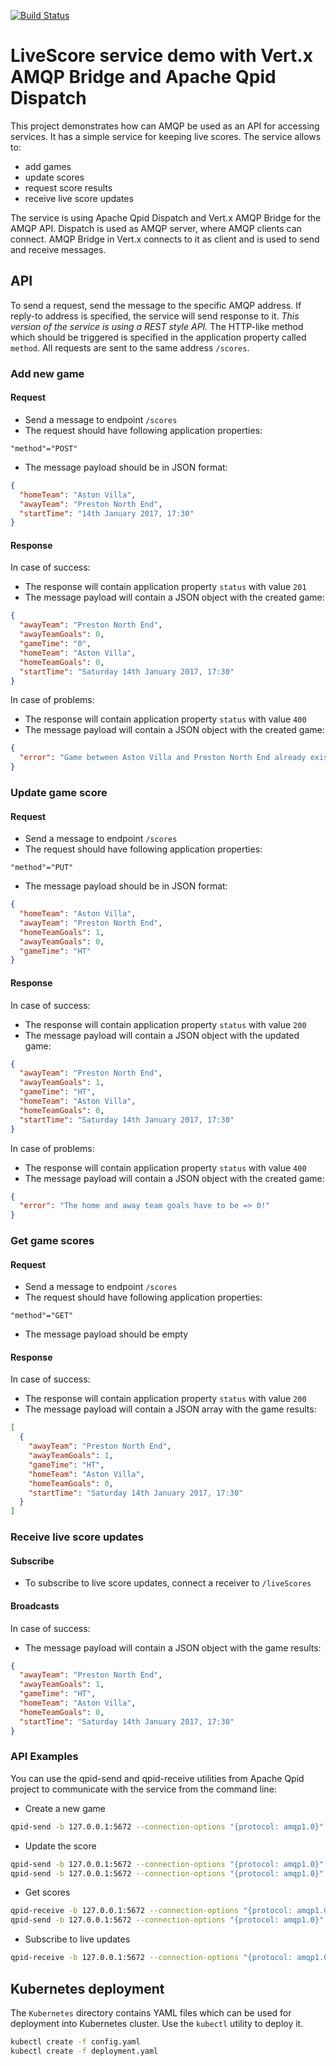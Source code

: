 [![Build Status](https://travis-ci.org/scholzj/livescore-demo-vertx-amqp-bridge.svg?branch=master)](https://travis-ci.org/scholzj/livescore-demo-vertx-amqp-bridge)

# LiveScore service demo with Vert.x AMQP Bridge and Apache Qpid Dispatch

This project demonstrates how can AMQP be used as an API for accessing services. It has a simple service for keeping live scores. The service allows to:
* add games
* update scores
* request score results
* receive live score updates

The service is using Apache Qpid Dispatch and Vert.x AMQP Bridge for the AMQP API. Dispatch is used as AMQP server, where AMQP clients can connect. AMQP Bridge in Vert.x connects to it as client and is used to send and receive messages.

## API

To send a request, send the message to the specific AMQP address. If reply-to address is specified, the service will send response to it. *This version of the service is using a REST style API.* The HTTP-like method which should be triggered is specified in the application property called `method`. All requests are sent to the same address `/scores`.

### Add new game

#### Request

* Send a message to endpoint `/scores`
* The request should have following application properties:
```
"method"="POST"
```
* The message payload should be in JSON format:
```json
{
  "homeTeam": "Aston Villa",
  "awayTeam": "Preston North End",
  "startTime": "14th January 2017, 17:30"
}
```

#### Response

In case of success:

* The response will contain application property `status` with value `201`
* The message payload will contain a JSON object with the created game:
```json
{
  "awayTeam": "Preston North End",
  "awayTeamGoals": 0,
  "gameTime": "0",
  "homeTeam": "Aston Villa",
  "homeTeamGoals": 0,
  "startTime": "Saturday 14th January 2017, 17:30"
}
```

In case of problems:
* The response will contain application property `status` with value `400`
* The message payload will contain a JSON object with the created game:
```json
{
  "error": "Game between Aston Villa and Preston North End already exists!"
}
```

### Update game score

#### Request

* Send a message to endpoint `/scores`
* The request should have following application properties:
```
"method"="PUT"
```
* The message payload should be in JSON format:
```json
{
  "homeTeam": "Aston Villa",
  "awayTeam": "Preston North End",
  "homeTeamGoals": 1,
  "awayTeamGoals": 0,
  "gameTime": "HT"
}
```

#### Response

In case of success:

* The response will contain application property `status` with value `200`
* The message payload will contain a JSON object with the updated game:
```json
{
  "awayTeam": "Preston North End",
  "awayTeamGoals": 1,
  "gameTime": "HT",
  "homeTeam": "Aston Villa",
  "homeTeamGoals": 0,
  "startTime": "Saturday 14th January 2017, 17:30"
}
```

In case of problems:
* The response will contain application property `status` with value `400`
* The message payload will contain a JSON object with the created game:
```json
{
  "error": "The home and away team goals have to be => 0!"
}
```

### Get game scores

#### Request

* Send a message to endpoint `/scores`
* The request should have following application properties:
```
"method"="GET"
```
* The message payload should be empty

#### Response

In case of success:

* The response will contain application property `status` with value `200`
* The message payload will contain a JSON array with the game results:
```json
[
  {
    "awayTeam": "Preston North End",
    "awayTeamGoals": 1,
    "gameTime": "HT",
    "homeTeam": "Aston Villa",
    "homeTeamGoals": 0,
    "startTime": "Saturday 14th January 2017, 17:30"
  }
]
```

### Receive live score updates

#### Subscribe

* To subscribe to live score updates, connect a receiver to `/liveScores`

#### Broadcasts

In case of success:

* The message payload will contain a JSON object with the game results:
```json
{
  "awayTeam": "Preston North End",
  "awayTeamGoals": 1,
  "gameTime": "HT",
  "homeTeam": "Aston Villa",
  "homeTeamGoals": 0,
  "startTime": "Saturday 14th January 2017, 17:30"
}
```

### API Examples

You can use the qpid-send and qpid-receive utilities from Apache Qpid project to communicate with the service from the command line:

* Create a new game
```bash
qpid-send -b 127.0.0.1:5672 --connection-options "{protocol: amqp1.0}" -a "'/addGame'" --content-string '{"homeTeam": "Aston Villa", "awayTeam": "Preston North End", "startTime": "14th January 2017, 17:30"}'

```

* Update the score
```bash
qpid-send -b 127.0.0.1:5672 --connection-options "{protocol: amqp1.0}" -a "'/setScore'" --content-string '{"homeTeam": "Aston Villa", "awayTeam": "Preston North End", "homeTeamGoals": 1, "awayTeamGoals": 0, "gameTime": "13"}'
qpid-send -b 127.0.0.1:5672 --connection-options "{protocol: amqp1.0}" -a "'/setScore'" --content-string '{"homeTeam": "Aston Villa", "awayTeam": "Preston North End", "homeTeamGoals": 2, "awayTeamGoals": 0, "gameTime": "35"}'

```

* Get scores
```bash
qpid-receive -b 127.0.0.1:5672 --connection-options "{protocol: amqp1.0}" -a "myReplyToAddress" -m 1 -f --print-headers yes &
qpid-send -b 127.0.0.1:5672 --connection-options "{protocol: amqp1.0}" -a "'/getScores'" --content-string '{}' --reply-to "myReplyToAddress"

```

* Subscribe to live updates
```bash
qpid-receive -b 127.0.0.1:5672 --connection-options "{protocol: amqp1.0}" -a "'/liveUpdates'" -f

```

## Kubernetes deployment

The `Kubernetes` directory contains YAML files which can be used for deployment into Kubernetes cluster. Use the `kubectl` utility to deploy it.

```bash
kubectl create -f config.yaml
kubectl create -f deployment.yaml
```
